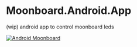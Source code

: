 # Moonboard.Android.App
(wip) android app to control moonboard leds

[![Android Moonboard](http://img.youtube.com/vi/L3jFwdkUWrM/0.jpg)](http://www.youtube.com/watch?v=L3jFwdkUWrM "Android Moonboard")
